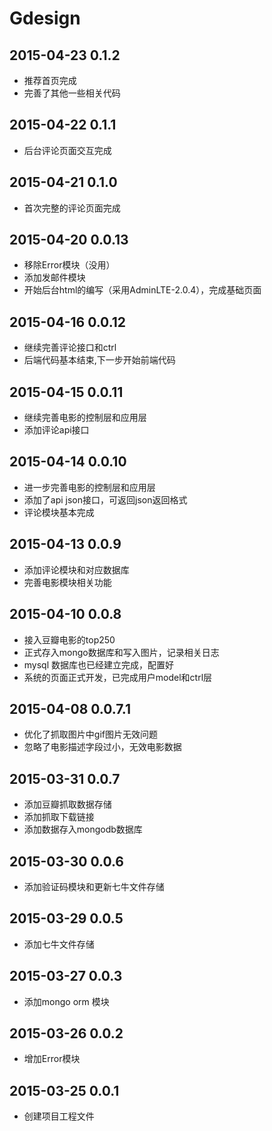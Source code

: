 # Gdesign

## 2015-04-23 0.1.2
* 推荐首页完成
* 完善了其他一些相关代码

## 2015-04-22 0.1.1
* 后台评论页面交互完成

## 2015-04-21 0.1.0
* 首次完整的评论页面完成

## 2015-04-20 0.0.13
* 移除Error模块（没用）
* 添加发邮件模块
* 开始后台html的编写（采用AdminLTE-2.0.4），完成基础页面

## 2015-04-16 0.0.12
* 继续完善评论接口和ctrl
* 后端代码基本结束,下一步开始前端代码

## 2015-04-15 0.0.11
* 继续完善电影的控制层和应用层
* 添加评论api接口

## 2015-04-14 0.0.10
* 进一步完善电影的控制层和应用层
* 添加了api json接口，可返回json返回格式
* 评论模块基本完成


## 2015-04-13 0.0.9
* 添加评论模块和对应数据库
* 完善电影模块相关功能


## 2015-04-10 0.0.8
* 接入豆瓣电影的top250
* 正式存入mongo数据库和写入图片，记录相关日志
* mysql 数据库也已经建立完成，配置好
* 系统的页面正式开发，已完成用户model和ctrl层


## 2015-04-08 0.0.7.1
* 优化了抓取图片中gif图片无效问题
* 忽略了电影描述字段过小，无效电影数据 


## 2015-03-31 0.0.7
* 添加豆瓣抓取数据存储
* 添加抓取下载链接
* 添加数据存入mongodb数据库


## 2015-03-30 0.0.6
* 添加验证码模块和更新七牛文件存储


## 2015-03-29 0.0.5
* 添加七牛文件存储


## 2015-03-27 0.0.3
* 添加mongo orm 模块


## 2015-03-26 0.0.2
* 增加Error模块


## 2015-03-25 0.0.1
* 创建项目工程文件
